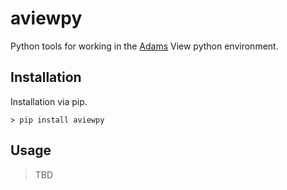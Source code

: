 # aviewpy

Python tools for working in the [Adams](https://hexagon.com/products/product-groups/computer-aided-engineering-software/adams) View python environment.

## Installation

Installation via pip.
```
> pip install aviewpy
```

## Usage
> TBD

